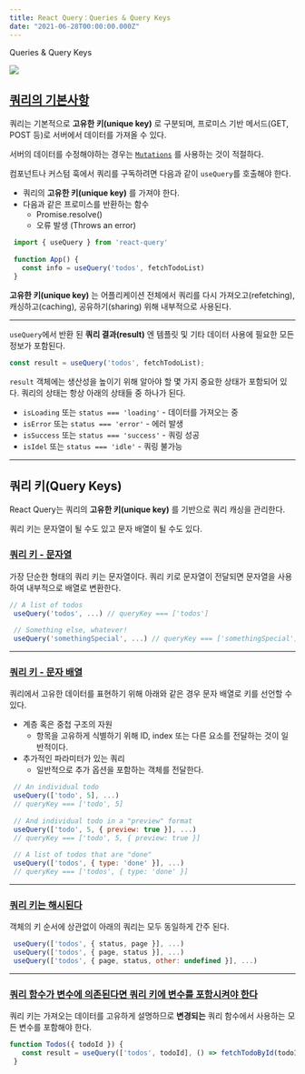```yaml
---
title: React Query：Queries & Query Keys
date: "2021-06-28T00:00:00.000Z"
---
```


Queries & Query Keys

<!-- more -->

![](https://github.com/tannerlinsley/react-query/raw/master/media/repo-dark.png)

## [쿼리의 기본사항](https://react-query.tanstack.com/guides/queries#query-basics)

쿼리는 기본적으로 **고유한 키(unique key)** 로 구분되며, 프로미스 기반 메서드(GET, POST 등)로
서버에서 데이터를 가져올 수 있다.

서버의 데이터를 수정해야하는 경우는 [`Mutations`](https://react-query.tanstack.com/guides/mutations) 를 사용하는 것이 적절하다.

컴포넌트나 커스텀 훅에서 쿼리를 구독하려면 다음과 같이 `useQuery`를 호출해야 한다.

- 쿼리의 **고유한 키(unique key)** 를 가져야 한다.
- 다음과 같은 프로미스를 반환하는 함수
    - Promise.resolve()
    - 오류 발생 (Throws an error)

```jsx
 import { useQuery } from 'react-query'
 
 function App() {
   const info = useQuery('todos', fetchTodoList)
 }
```

**고유한 키(unique key)** 는 어플리케이션 전체에서 쿼리를 다시 가져오고(refetching), 캐싱하고(caching), 공유하기(sharing) 위해 내부적으로 사용된다.

<hr />

`useQuery`에서 반환 된 **쿼리 결과(result)** 엔 템플릿 및 기타 데이터 사용에 필요한 모든 정보가 포함된다.

```jsx
const result = useQuery('todos', fetchTodoList);
```

`result` 객체에는 생산성을 높이기 위해 알아야 할 몇 가지 중요한 상태가 포함되어 있다. 쿼리의 상태는 항상 아래의 상태들 중 하나가 된다.

- `isLoading` 또는 `status === 'loading'` - 데이터를 가져오는 중
- `isError` 또는 `status === 'error'` - 에러 발생
- `isSuccess` 또는 `status === 'success'` - 쿼링 성공
- `isIdel` 또는 `status === 'idle'` - 쿼링 불가능

<hr />

## 쿼리 키(Query Keys)

React Query는 쿼리의 **고유한 키(unique key)** 를 기반으로 쿼리 캐싱을 관리한다.

쿼리 키는 문자열이 될 수도 있고 문자 배열이 될 수도 있다.

### [쿼리 키 - 문자열](https://react-query.tanstack.com/guides/query-keys#string-only-query-keys)

가장 단순한 형태의 쿼리 키는 문자열이다. 쿼리 키로 문자열이 전달되면 문자열을 사용하여 내부적으로 배열로 변환한다.

```jsx
// A list of todos
 useQuery('todos', ...) // queryKey === ['todos']
 
 // Something else, whatever!
 useQuery('somethingSpecial', ...) // queryKey === ['somethingSpecial']
```

<hr />

### [쿼리 키 - 문자 배열](https://react-query.tanstack.com/guides/query-keys#array-keys)

쿼리에서 고유한 데이터를 표현하기 위해 아래와 같은 경우 문자 배열로 키를 선언할 수 있다.

- 계층 혹은 중첩 구조의 자원
    - 항목을 고유하게 식별하기 위해 ID, index 또는 다른 요소를 전달하는 것이 일반적이다.
- 추가적인 파라미터가 있는 쿼리
    - 일반적으로 추가 옵션을 포함하는 객체를 전달한다.
    
```jsx
 // An individual todo
 useQuery(['todo', 5], ...)
 // queryKey === ['todo', 5]
 
 // And individual todo in a "preview" format
 useQuery(['todo', 5, { preview: true }], ...)
 // queryKey === ['todo', 5, { preview: true }]
 
 // A list of todos that are "done"
 useQuery(['todos', { type: 'done' }], ...)
 // queryKey === ['todos', { type: 'done' }]

```

<hr />

### [쿼리 키는 해시된다](https://react-query.tanstack.com/guides/query-keys#query-keys-are-hashed-deterministically)

객체의 키 순서에 상관없이 아래의 쿼리는 모두 동일하게 간주 된다.

```jsx
 useQuery(['todos', { status, page }], ...)
 useQuery(['todos', { page, status }], ...)
 useQuery(['todos', { page, status, other: undefined }], ...)
```

<hr />

### [쿼리 함수가 변수에 의존된다면 쿼리 키에 변수를 포함시켜야 한다](https://react-query.tanstack.com/guides/query-keys#if-your-query-function-depends-on-a-variable-include-it-in-your-query-key)

쿼리 키는 가져오는 데이터를 고유하게 설명하므로 **변경되는** 쿼리 함수에서 사용하는 모든 변수를 포함해야 한다.

```jsx
function Todos({ todoId }) {
   const result = useQuery(['todos', todoId], () => fetchTodoById(todoId))
 }
```
